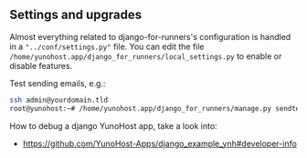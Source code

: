 ## Settings and upgrades

Almost everything related to django-for-runners's configuration is handled in a `"../conf/settings.py"` file.
You can edit the file `/home/yunohost.app/django_for_runners/local_settings.py` to enable or disable features.

Test sending emails, e.g.:

```bash
ssh admin@yourdomain.tld
root@yunohost:~# /home/yunohost.app/django_for_runners/manage.py sendtestemail --admins
```

How to debug a django YunoHost app, take a look into:

* https://github.com/YunoHost-Apps/django_example_ynh#developer-info
